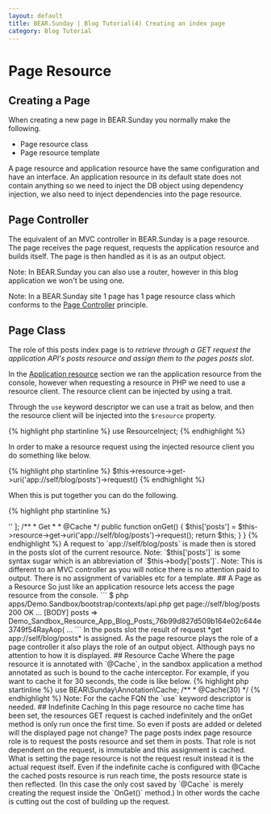 ```yaml
---
layout: default
title: BEAR.Sunday | Blog Tutorial(4) Creating an index page
category: Blog Tutorial
---
```

# Page Resource 

## Creating a Page 

When creating a new page in BEAR.Sunday you normally make the following.

 * Page resource class
 * Page resource template

A page resource and application resource have the same configuration and have an interface. An application resource in its default state does not contain anything so we need to inject the DB object using dependency injection, we also need to inject dependencies into the page resource.

## Page Controller 

The equivalent of an MVC controller in BEAR.Sunday is a page resource. The page receives the page request, requests the application resource and builds itself. The page is then handled as it is as an output object.

Note: In BEAR.Sunday you can also use a router, however in this blog application we won't be using one.

Note: In a BEAR.Sunday site 1 page has 1 page resource class which conforms to the  [Page Controller](http://www.martinfowler.com/eaaCatalog/pageController.html) principle.

## Page Class 

The role of this posts index page is to *retrieve through a GET request the application API's posts resource and assign them to the pages posts slot*.

In the [Application resource](blog_get.html) section we ran the application resource from the console, however when requesting a resource in PHP we need to use a resource client. The resource client can be injected by using a trait.

Through the `use` keyword descriptor we can use a trait as below, and then the resource client will be injected into the `$resource` property.

{% highlight php startinline %}
use ResourceInject;
{% endhighlight %}

In order to make a resource request using the injected resource client you do something like below.

{% highlight php startinline %}
$this->resource->get->uri('app://self/blog/posts')->request()
{% endhighlight %}

When this is put together you can do the following.

{% highlight php startinline %}
<?php
namespace Demo\Sandbox\Resource\Page\Blog;

use BEAR\Resource\ResourceObject;
use BEAR\Sunday\Inject\ResourceInject;
use BEAR\Sunday\Annotation\Cache;

class Posts extends ResourceObject
{
    use ResourceInject;

    public $body = [
        'posts' => ''
    ];

    /**
     * Get
     *
     * @Cache
     */
    public function onGet()
    {
        $this['posts'] = $this->resource->get->uri('app://self/blog/posts')->request();
        return $this;
    }
}
{% endhighlight %}

A request to `app://self/blog/posts` is made then is stored in the posts slot of the current resource.

Note: `$this['posts']` is some syntax sugar which is an abbreviation of `$this->body['posts']`.

Note: This is different to an MVC controller as you will notice there is no attention paid to output. There is no assignment of variables etc for a template.

## A Page as a Resource 

So just like an application resource lets access the page resource from the console.

```
$ php apps/Demo.Sandbox/bootstrap/contexts/api.php get page://self/blog/posts

200 OK
...
[BODY]
posts => Demo_Sandbox_Resource_App_Blog_Posts_76b99d827d509b164e02c644e3749f54RayAop(
...
```

In the posts slot the result of request *get app://self/blog/posts* is assigned.  

As the page resource plays the role of a page controller it also plays the role of an output object. Although pays no attention to how it is displayed.

## Resource Cache 

Where the page resource it is annotated with `@Cache`, in the sandbox application a method annotated as such is bound to the cache interceptor. For example, if you want to cache it for 30 seconds, the code is like below.

{% highlight php startinline %}
use BEAR\Sunday\Annotation\Cache;

/**
 * @Cache(30)
 */
{% endhighlight %}

Note: For the cache FQN the `use` keyword descriptor is needed.

## Indefinite Caching 

In this page resource no cache time has been set, the resources GET request is cached indefinitely and the onGet method is only run once the first time. So even if posts are added or deleted will the displayed page not change?

The page posts index page resource role is to request the posts resource and set them in posts. That role is not dependent on the request, is immutable and this assignment is cached.

What is setting the page resource is not the request result instead it is the actual request itself. Even if the indefinite cache is configured with @Cache the cached posts resource is run reach time, the posts resource state is then reflected. (In this case the only cost saved by `@Cache` is merely creating the request inside the `OnGet()` method.)

In other words the cache is cutting out the cost of building up the request.
